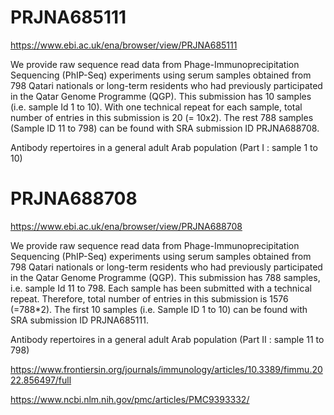 
#	PRJNA685111

https://www.ebi.ac.uk/ena/browser/view/PRJNA685111

We provide raw sequence read data from Phage-Immunoprecipitation Sequencing (PhIP-Seq) experiments using serum samples obtained from 798 Qatari nationals or long-term residents who had previously participated in the Qatar Genome Programme (QGP). This submission has 10 samples (i.e. sample Id 1 to 10). With one technical repeat for each sample, total number of entries in this submission is 20 (= 10x2). The rest 788 samples (Sample ID 11 to 798) can be found with SRA submission ID PRJNA688708.

Antibody repertoires in a general adult Arab population (Part I : sample 1 to 10)


#	PRJNA688708

https://www.ebi.ac.uk/ena/browser/view/PRJNA688708

We provide raw sequence read data from Phage-Immunoprecipitation Sequencing (PhIP-Seq) experiments using serum samples obtained from 798 Qatari nationals or long-term residents who had previously participated in the Qatar Genome Programme (QGP). This submission has 788 samples, i.e. sample Id 11 to 798. Each sample has been submitted with a technical repeat. Therefore, total number of entries in this submission is 1576 (=788*2). The first 10 samples (i.e. Sample ID 1 to 10) can be found with SRA submission ID PRJNA685111.


Antibody repertoires in a general adult Arab population (Part II : sample 11 to 798)






https://www.frontiersin.org/journals/immunology/articles/10.3389/fimmu.2022.856497/full

https://www.ncbi.nlm.nih.gov/pmc/articles/PMC9393332/



